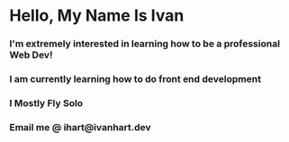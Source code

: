<!---
Ivan-Hart/Ivan-Hart is a ✨ special ✨ repository because its `README.md` (this file) appears on your GitHub profile.
You can click the Preview link to take a look at your changes.
--->
<h1>Hello, My Name Is Ivan</h1>
<h3>I'm extremely interested in learning how to be a professional Web Dev!</h3>
<h3>I am currently learning how to do front end development</h3>
<h3>I Mostly Fly Solo</h3>
<h3>Email me @ ihart@ivanhart.dev</h3>
